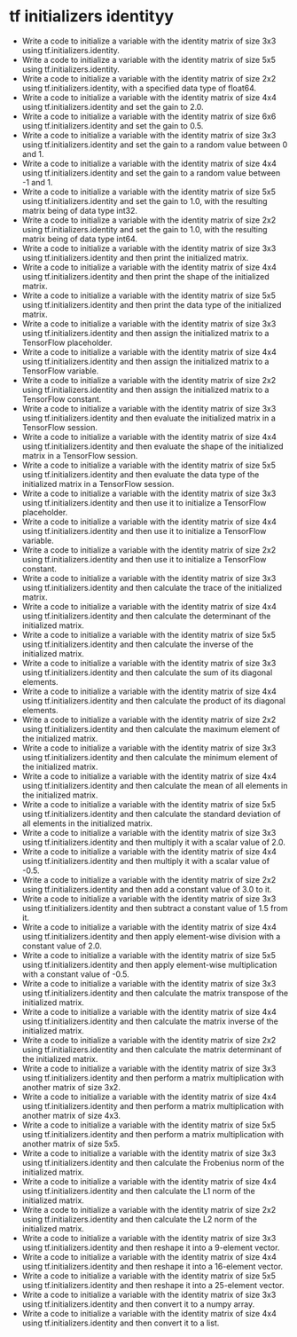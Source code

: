 # tf initializers identityy

- Write a code to initialize a variable with the identity matrix of size 3x3 using tf.initializers.identity.
- Write a code to initialize a variable with the identity matrix of size 5x5 using tf.initializers.identity.
- Write a code to initialize a variable with the identity matrix of size 2x2 using tf.initializers.identity, with a specified data type of float64.
- Write a code to initialize a variable with the identity matrix of size 4x4 using tf.initializers.identity and set the gain to 2.0.
- Write a code to initialize a variable with the identity matrix of size 6x6 using tf.initializers.identity and set the gain to 0.5.
- Write a code to initialize a variable with the identity matrix of size 3x3 using tf.initializers.identity and set the gain to a random value between 0 and 1.
- Write a code to initialize a variable with the identity matrix of size 4x4 using tf.initializers.identity and set the gain to a random value between -1 and 1.
- Write a code to initialize a variable with the identity matrix of size 5x5 using tf.initializers.identity and set the gain to 1.0, with the resulting matrix being of data type int32.
- Write a code to initialize a variable with the identity matrix of size 2x2 using tf.initializers.identity and set the gain to 1.0, with the resulting matrix being of data type int64.
- Write a code to initialize a variable with the identity matrix of size 3x3 using tf.initializers.identity and then print the initialized matrix.
- Write a code to initialize a variable with the identity matrix of size 4x4 using tf.initializers.identity and then print the shape of the initialized matrix.
- Write a code to initialize a variable with the identity matrix of size 5x5 using tf.initializers.identity and then print the data type of the initialized matrix.
- Write a code to initialize a variable with the identity matrix of size 3x3 using tf.initializers.identity and then assign the initialized matrix to a TensorFlow placeholder.
- Write a code to initialize a variable with the identity matrix of size 4x4 using tf.initializers.identity and then assign the initialized matrix to a TensorFlow variable.
- Write a code to initialize a variable with the identity matrix of size 2x2 using tf.initializers.identity and then assign the initialized matrix to a TensorFlow constant.
- Write a code to initialize a variable with the identity matrix of size 3x3 using tf.initializers.identity and then evaluate the initialized matrix in a TensorFlow session.
- Write a code to initialize a variable with the identity matrix of size 4x4 using tf.initializers.identity and then evaluate the shape of the initialized matrix in a TensorFlow session.
- Write a code to initialize a variable with the identity matrix of size 5x5 using tf.initializers.identity and then evaluate the data type of the initialized matrix in a TensorFlow session.
- Write a code to initialize a variable with the identity matrix of size 3x3 using tf.initializers.identity and then use it to initialize a TensorFlow placeholder.
- Write a code to initialize a variable with the identity matrix of size 4x4 using tf.initializers.identity and then use it to initialize a TensorFlow variable.
- Write a code to initialize a variable with the identity matrix of size 2x2 using tf.initializers.identity and then use it to initialize a TensorFlow constant.
- Write a code to initialize a variable with the identity matrix of size 3x3 using tf.initializers.identity and then calculate the trace of the initialized matrix.
- Write a code to initialize a variable with the identity matrix of size 4x4 using tf.initializers.identity and then calculate the determinant of the initialized matrix.
- Write a code to initialize a variable with the identity matrix of size 5x5 using tf.initializers.identity and then calculate the inverse of the initialized matrix.
- Write a code to initialize a variable with the identity matrix of size 3x3 using tf.initializers.identity and then calculate the sum of its diagonal elements.
- Write a code to initialize a variable with the identity matrix of size 4x4 using tf.initializers.identity and then calculate the product of its diagonal elements.
- Write a code to initialize a variable with the identity matrix of size 2x2 using tf.initializers.identity and then calculate the maximum element of the initialized matrix.
- Write a code to initialize a variable with the identity matrix of size 3x3 using tf.initializers.identity and then calculate the minimum element of the initialized matrix.
- Write a code to initialize a variable with the identity matrix of size 4x4 using tf.initializers.identity and then calculate the mean of all elements in the initialized matrix.
- Write a code to initialize a variable with the identity matrix of size 5x5 using tf.initializers.identity and then calculate the standard deviation of all elements in the initialized matrix.
- Write a code to initialize a variable with the identity matrix of size 3x3 using tf.initializers.identity and then multiply it with a scalar value of 2.0.
- Write a code to initialize a variable with the identity matrix of size 4x4 using tf.initializers.identity and then multiply it with a scalar value of -0.5.
- Write a code to initialize a variable with the identity matrix of size 2x2 using tf.initializers.identity and then add a constant value of 3.0 to it.
- Write a code to initialize a variable with the identity matrix of size 3x3 using tf.initializers.identity and then subtract a constant value of 1.5 from it.
- Write a code to initialize a variable with the identity matrix of size 4x4 using tf.initializers.identity and then apply element-wise division with a constant value of 2.0.
- Write a code to initialize a variable with the identity matrix of size 5x5 using tf.initializers.identity and then apply element-wise multiplication with a constant value of -0.5.
- Write a code to initialize a variable with the identity matrix of size 3x3 using tf.initializers.identity and then calculate the matrix transpose of the initialized matrix.
- Write a code to initialize a variable with the identity matrix of size 4x4 using tf.initializers.identity and then calculate the matrix inverse of the initialized matrix.
- Write a code to initialize a variable with the identity matrix of size 2x2 using tf.initializers.identity and then calculate the matrix determinant of the initialized matrix.
- Write a code to initialize a variable with the identity matrix of size 3x3 using tf.initializers.identity and then perform a matrix multiplication with another matrix of size 3x2.
- Write a code to initialize a variable with the identity matrix of size 4x4 using tf.initializers.identity and then perform a matrix multiplication with another matrix of size 4x3.
- Write a code to initialize a variable with the identity matrix of size 5x5 using tf.initializers.identity and then perform a matrix multiplication with another matrix of size 5x5.
- Write a code to initialize a variable with the identity matrix of size 3x3 using tf.initializers.identity and then calculate the Frobenius norm of the initialized matrix.
- Write a code to initialize a variable with the identity matrix of size 4x4 using tf.initializers.identity and then calculate the L1 norm of the initialized matrix.
- Write a code to initialize a variable with the identity matrix of size 2x2 using tf.initializers.identity and then calculate the L2 norm of the initialized matrix.
- Write a code to initialize a variable with the identity matrix of size 3x3 using tf.initializers.identity and then reshape it into a 9-element vector.
- Write a code to initialize a variable with the identity matrix of size 4x4 using tf.initializers.identity and then reshape it into a 16-element vector.
- Write a code to initialize a variable with the identity matrix of size 5x5 using tf.initializers.identity and then reshape it into a 25-element vector.
- Write a code to initialize a variable with the identity matrix of size 3x3 using tf.initializers.identity and then convert it to a numpy array.
- Write a code to initialize a variable with the identity matrix of size 4x4 using tf.initializers.identity and then convert it to a list.
